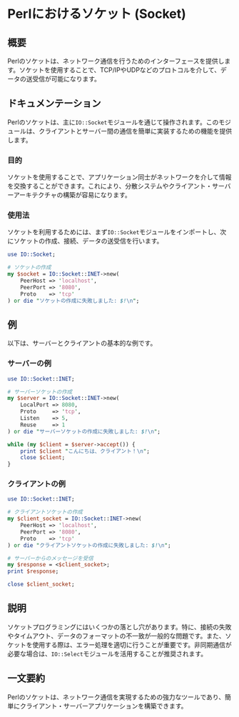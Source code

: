 <!--
Meta Description: # Perlにおけるソケット (Socket) ## 概要 Perlのソケットは、ネットワーク通信を行うためのインターフェースを提供します。ソケットを使用することで、TCP/IPやUDPなどのプロトコルを介して、データの送受信が可能になります。 ## ドキュメンテーション Perlのソケットは、主に...
Meta Keywords: socket, inet, tcp, perlのソケットは, perl
-->

# Perlにおけるソケット (Socket)

## 概要
Perlのソケットは、ネットワーク通信を行うためのインターフェースを提供します。ソケットを使用することで、TCP/IPやUDPなどのプロトコルを介して、データの送受信が可能になります。

## ドキュメンテーション
Perlのソケットは、主に`IO::Socket`モジュールを通じて操作されます。このモジュールは、クライアントとサーバー間の通信を簡単に実装するための機能を提供します。

### 目的
ソケットを使用することで、アプリケーション同士がネットワークを介して情報を交換することができます。これにより、分散システムやクライアント・サーバーアーキテクチャの構築が容易になります。

### 使用法
ソケットを利用するためには、まず`IO::Socket`モジュールをインポートし、次にソケットの作成、接続、データの送受信を行います。

```perl
use IO::Socket;

# ソケットの作成
my $socket = IO::Socket::INET->new(
    PeerHost => 'localhost',
    PeerPort => '8080',
    Proto    => 'tcp'
) or die "ソケットの作成に失敗しました: $!\n";
```

## 例
以下は、サーバーとクライアントの基本的な例です。

### サーバーの例
```perl
use IO::Socket::INET;

# サーバーソケットの作成
my $server = IO::Socket::INET->new(
    LocalPort => 8080,
    Proto     => 'tcp',
    Listen    => 5,
    Reuse     => 1
) or die "サーバーソケットの作成に失敗しました: $!\n";

while (my $client = $server->accept()) {
    print $client "こんにちは、クライアント！\n";
    close $client;
}
```

### クライアントの例
```perl
use IO::Socket::INET;

# クライアントソケットの作成
my $client_socket = IO::Socket::INET->new(
    PeerHost => 'localhost',
    PeerPort => '8080',
    Proto    => 'tcp'
) or die "クライアントソケットの作成に失敗しました: $!\n";

# サーバーからのメッセージを受信
my $response = <$client_socket>;
print $response;

close $client_socket;
```

## 説明
ソケットプログラミングにはいくつかの落とし穴があります。特に、接続の失敗やタイムアウト、データのフォーマットの不一致が一般的な問題です。また、ソケットを使用する際は、エラー処理を適切に行うことが重要です。非同期通信が必要な場合は、`IO::Select`モジュールを活用することが推奨されます。

## 一文要約
Perlのソケットは、ネットワーク通信を実現するための強力なツールであり、簡単にクライアント・サーバーアプリケーションを構築できます。